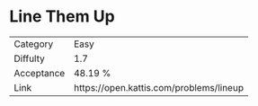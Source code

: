 # Line Them Up

<table>
    <tr>
        <td>Category</td>
        <td>Easy</td>
    </tr>
    <tr>
        <td>Diffulty</td>
        <td>1.7</td>
    </tr>
    <tr>
        <td>Acceptance</td>
        <td>48.19 %</td>
    </tr>
    <tr>
        <td>Link</td>
        <td>https://open.kattis.com/problems/lineup</td>
    </tr>
</table>